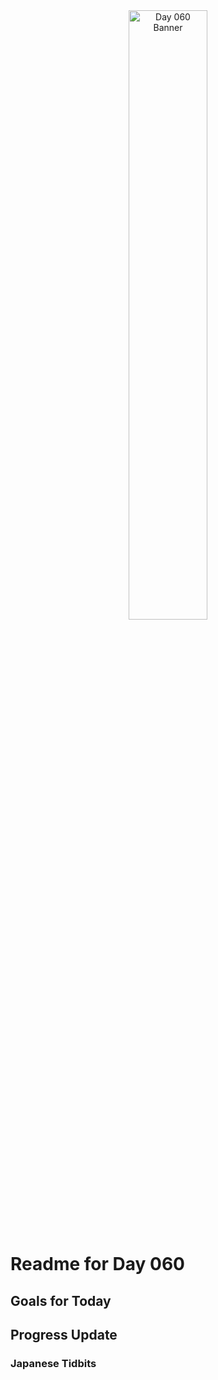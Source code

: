 <div align="center">
 <img src="../..Images/image_060.jpg" alt="Day 060 Banner" width="50%">
</div>

# Readme for Day 060

## Goals for Today

## Progress Update

### Japanese Tidbits

